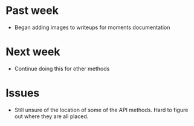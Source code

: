 # Past week

- Began adding images to writeups for moments documentation


# Next week

- Continue doing this for other methods


# Issues

- Still unsure of the location of some of the API methods. Hard to figure out where they are all placed.
